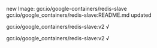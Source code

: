 new Image: gcr.io/google-containers/redis-slave
gcr.io/google_containers/redis-slave:README.md updated 

gcr.io/google_containers/redis-slave:v2 √

gcr.io/google_containers/redis-slave:v2 √

